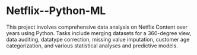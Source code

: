 # Netflix--Python-ML
This project involves comprehensive data analysis on Netflix Content over years using Python. Tasks include merging datasets for a 360-degree view, data auditing, datatype correction, missing value imputation, customer age categorization, and various statistical analyses and predictive models. 
